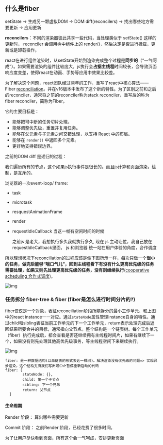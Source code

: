 ## 什么是fiber

setState -> 生成另一颗虚拟DOM -> DOM diff(reconcilers) -> 找出哪些地方需要更新 -> 应用更新

**reconcilers**：不同的渲染器彼此共享一些代码，当处理类似于 setState() 这样的更新时， reconciler 会调用树中组件上的 render()，然后决定是否进行挂载，更新或是卸载操作。

react在进行组件渲染时，从setState开始到渲染完成整个过程是**同步的**（“一气呵成”）。如果需要渲染的组件比较庞大，js执行会**占据主线程**时间较长，会导致页面响应度变差，使得react在动画、手势等应用中效果比较差。

为了解决这个问题，react团队经过两年的工作，重写了react中核心算法—— Fiber [reconciliation](https://reactjs.org/docs/reconciliation.html)。并在v16版本中发布了这个新的特性。为了区别之前和之后的reconciler，通常将之前的reconciler称为stack reconciler，重写后的称为fiber reconciler，简称为Fiber。

它的主要目标是：

- 能够把可中断的任务切片处理。
- 能够调整优先级，重置并复用任务。
- 能够在父元素与子元素之间交错处理，以支持 React 中的布局。
- 能够在 `render()` 中返回多个元素。
- 更好地支持错误边界。

之前的DOM diff 是递归的过程：

我们遍历所有的节点，这个如果js执行事件是很长的，而且js计算和页面渲染，绘制，是互斥的。

浏览器的一次event-loop/ frame:

- task

- microtask

- resquestAnimationFrame

- render

- requestIdleCallback 当这一帧有空闲时间的时候

  之前js 是老大，我想执行多久我就执行多久, 现在 js 主动让位，我自己放在requestIdleCallback里面，  js 和浏览器 统一站在用户体验的角度，合作调度
  
  

所以理想状况下reconciliation的过程应该是像下图所示一样，每次只做一个**很小的任务，做完后能够“喘口气儿”，回到主线程看下有没有什么更高优先级的任务需要处理，如果又则先处理更高优先级的任务，没有则继续执行**([cooperative scheduling 合作式调度](https://www.w3.org/TR/requestidlecallback/))。

![img](https://user-gold-cdn.xitu.io/2018/3/25/1625d95c5e30223b?imageView2/0/w/1280/h/960/format/webp/ignore-error/1)

### 任务拆分 fiber-tree & fiber  (fiber是怎么进行时间分片的?)

fiber仅仅是一个对象，表征reconciliation阶段所能拆分的最小工作单元，和上图中的react instance一一对应。通过`stateNode`属性管理Instance自身的特性。通过child和sibling表征当前工作单元的下一个工作单元，return表示处理完成后返回结果所要合并的目标，通常指向父节点。整个结构是一个链表树。每个工作单元（fiber）执行完成后，都会查看是否还继续拥有主线程时间片，如果有继续下一个，如果没有则先处理其他高优先级事务，等主线程空闲下来继续执行。

![img](https://user-gold-cdn.xitu.io/2018/3/25/1625d95bc781908d?imageView2/0/w/1280/h/960/format/webp/ignore-error/1)

```
fiber: 是一种数据结构(以单链表的形式表达一棵树)。解决渲染没有优先级的问题=> 实现异步渲染，这个结构支持我们写出可中止暂停重新启动的代码
fiber: {
 		stateNode: {},
        child: 第一个子节点
        sibling: 下一个兄弟
        return: 父节点 
  }
```



####  生命周期

Render 阶段： 算出哪些需要更新

Commit 阶段： 之前Render 阶段，已经花费了很多时间，

  为了让用户尽快看到页面，所有这个会一气呵成，安排更新页面